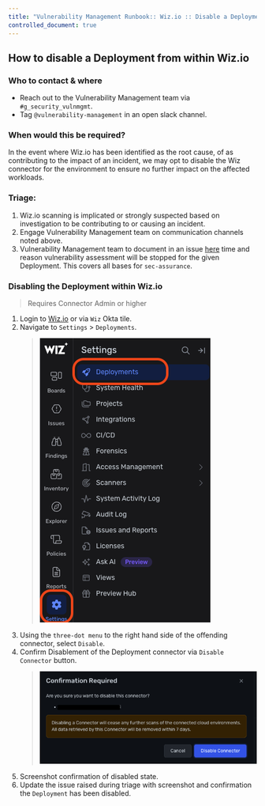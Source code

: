 ```yaml
---
title: "Vulnerability Management Runbook:: Wiz.io :: Disable a Deployment"
controlled_document: true
---
```


## How to disable a Deployment from within Wiz.io


### Who to contact & where

- Reach out to the Vulnerability Management team via `#g_security_vulnmgmt`.
- Tag `@vulnerability-management` in an open slack channel.


### When would this be required?

In the event where Wiz.io has been identified as the root cause, of as contributing to the impact of an incident, we may opt to disable the Wiz connector for the environment to ensure no further impact on the affected workloads.


### Triage:

1. Wiz.io scanning is implicated or strongly suspected based on investigation to be contributing to or causing an incident.
1. Engage Vulnerability Management team on communication channels noted above.
1. Vulnerability Management team to document in an issue [here](https://gitlab.com/gitlab-com/gl-security/threatmanagement/vulnerability-management/vulnerability-management-internal/vulnerability-management-tracker) time and reason vulnerability assessment will be stopped for the given Deployment. This covers all bases for `sec-assurance`.


### Disabling the Deployment within Wiz.io

>Requires Connector Admin or higher
1. Login to [Wiz.io](https://app.wiz.io/login) or via `Wiz` Okta tile.
1. Navigate to `Settings` > `Deployments`.  
    > ![settings-deployments](settings-deployments.png)
1. Using the `three-dot menu` to the right hand side of the offending connector, select `Disable`.
1. Confirm Disablement of the Deployment connector via `Disable Connector` button.
    > ![disable-confirmation](disable-confirmation.png)
1. Screenshot confirmation of disabled state.
1. Update the issue raised during triage with screenshot and confirmation the `Deployment` has been disabled.

